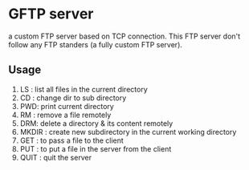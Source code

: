 # GFTP server

a custom FTP server based on TCP connection.
This FTP server don't follow any FTP standers (a fully custom FTP server).

## Usage

1. LS : list all files in the current directory
2. CD : change dir to sub directory
3. PWD: print current directory
4. RM : remove a file remotely
5. DRM: delete a directory & its content remotely
6. MKDIR : create new subdirectory in the current working directory
7. GET : to pass a file to the client
8. PUT : to put a file in the server from the client
9. QUIT : quit the server
